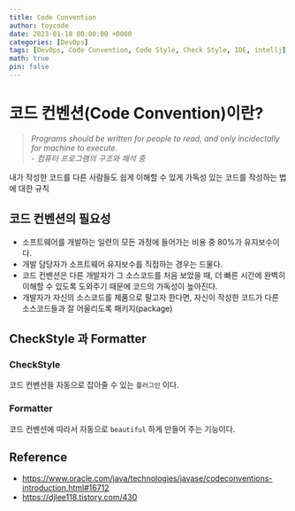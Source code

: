 ```yaml
---
title: Code Convention
author: toycode
date: 2023-01-18 00:00:00 +0000
categories: [DevOps]
tags: [DevOps, Code Convention, Code Style, Check Style, IDE, intellj]
math: true
pin: false
---
```


# 코드 컨벤션(Code Convention)이란?
> _Programs should be written for people to read, and only incidectally for machine to execute.<br>- 컴퓨터 프로그램의 구조와 해석 중_

내가 작성한 코드를 다른 사람들도 쉽게 이해할 수 있게 가독성 있는 코드를 작성하는 법에 대한 규칙

## 코드 컨벤션의 필요성
- 소프트웨어를 개발하는 일련의 모든 과정에 들어가는 비용 중 80%가 유지보수이다.
- 개발 담당자가 소프트웨어 유지보수를 직접하는 경우는 드물다.
- 코드 컨벤션은 다른 개발자가 그 소스코드를 처음 보았을 때, 더 빠른 시간에 완벽히 이해할 수 있도록 도와주기 때문에 코드의 가독성이 높아진다.
- 개발자가 자신의 소스코드를 제품으로 팔고자 한다면, 자신이 작성한 코드가 다른 소스코드들과 잘 어울리도록 패키지(package)

## CheckStyle 과 Formatter
### CheckStyle
코드 컨벤션을 자동으로 잡아줄 수 있는 `플러그인` 이다.

### Formatter
코드 컨벤션에 따라서 자동으로 `beautiful` 하게 만들어 주는 기능이다.

## Reference
- <https://www.oracle.com/java/technologies/javase/codeconventions-introduction.html#16712>
- <https://djlee118.tistory.com/430>
